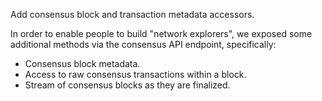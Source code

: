 Add consensus block and transaction metadata accessors.

In order to enable people to build "network explorers", we exposed some
additional methods via the consensus API endpoint, specifically:

- Consensus block metadata.
- Access to raw consensus transactions within a block.
- Stream of consensus blocks as they are finalized.

